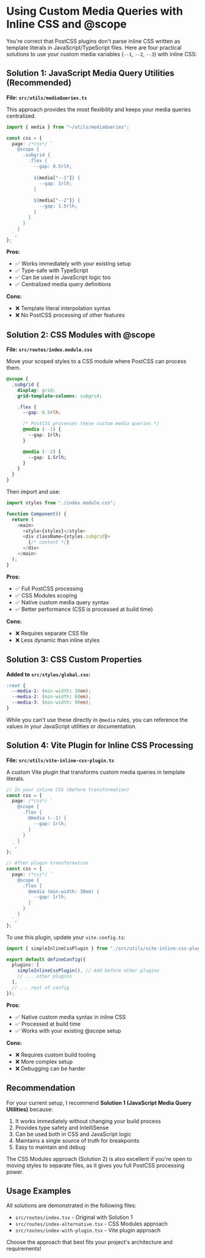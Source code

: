 # Using Custom Media Queries with Inline CSS and @scope

You're correct that PostCSS plugins don't parse inline CSS written as template literals in JavaScript/TypeScript files. Here are four practical solutions to use your custom media variables (`--1`, `--2`, `--3`) with inline CSS:

## Solution 1: JavaScript Media Query Utilities (Recommended)

**File: `src/utils/mediaQueries.ts`**

This approach provides the most flexibility and keeps your media queries centralized.

```typescript
import { media } from "~/utils/mediaQueries";

const css = {
  page: /*css*/ `
    @scope {
      .subgrid {
        .flex {
          --gap: 0.5rlh;
          
          ${media["--1"]} {
            --gap: 1rlh;
          }
          
          ${media["--2"]} {
            --gap: 1.5rlh;
          }
        }
      }
    }
  `,
};
```

**Pros:**

- ✅ Works immediately with your existing setup
- ✅ Type-safe with TypeScript
- ✅ Can be used in JavaScript logic too
- ✅ Centralized media query definitions

**Cons:**

- ❌ Template literal interpolation syntax
- ❌ No PostCSS processing of other features

## Solution 2: CSS Modules with @scope

**File: `src/routes/index.module.css`**

Move your scoped styles to a CSS module where PostCSS can process them.

```css
@scope {
  .subgrid {
    display: grid;
    grid-template-columns: subgrid;

    .flex {
      --gap: 0.5rlh;

      /* PostCSS processes these custom media queries */
      @media (--1) {
        --gap: 1rlh;
      }

      @media (--2) {
        --gap: 1.5rlh;
      }
    }
  }
}
```

Then import and use:

```typescript
import styles from "./index.module.css";

function Component() {
  return (
    <main>
      <style>{styles}</style>
      <div className={styles.subgrid}>
        {/* content */}
      </div>
    </main>
  );
}
```

**Pros:**

- ✅ Full PostCSS processing
- ✅ CSS Modules scoping
- ✅ Native custom media query syntax
- ✅ Better performance (CSS is processed at build time)

**Cons:**

- ❌ Requires separate CSS file
- ❌ Less dynamic than inline styles

## Solution 3: CSS Custom Properties

**Added to `src/styles/global.css`:**

```css
:root {
  --media-1: (min-width: 38em);
  --media-2: (min-width: 68em);
  --media-3: (min-width: 90em);
}
```

While you can't use these directly in `@media` rules, you can reference the values in your JavaScript utilities or documentation.

## Solution 4: Vite Plugin for Inline CSS Processing

**File: `src/utils/vite-inline-css-plugin.ts`**

A custom Vite plugin that transforms custom media queries in template literals.

```typescript
// In your inline CSS (before transformation)
const css = {
  page: /*css*/ `
    @scope {
      .flex {
        @media (--1) {
          --gap: 1rlh;
        }
      }
    }
  `,
};

// After plugin transformation
const css = {
  page: /*css*/ `
    @scope {
      .flex {
        @media (min-width: 38em) {
          --gap: 1rlh;
        }
      }
    }
  `,
};
```

To use this plugin, update your `vite.config.ts`:

```typescript
import { simpleInlineCssPlugin } from "./src/utils/vite-inline-css-plugin";

export default defineConfig({
  plugins: [
    simpleInlineCssPlugin(), // Add before other plugins
    // ... other plugins
  ],
  // ... rest of config
});
```

**Pros:**

- ✅ Native custom media syntax in inline CSS
- ✅ Processed at build time
- ✅ Works with your existing @scope setup

**Cons:**

- ❌ Requires custom build tooling
- ❌ More complex setup
- ❌ Debugging can be harder

## Recommendation

For your current setup, I recommend **Solution 1 (JavaScript Media Query Utilities)** because:

1. It works immediately without changing your build process
2. Provides type safety and IntelliSense
3. Can be used both in CSS and JavaScript logic
4. Maintains a single source of truth for breakpoints
5. Easy to maintain and debug

The CSS Modules approach (Solution 2) is also excellent if you're open to moving styles to separate files, as it gives you full PostCSS processing power.

## Usage Examples

All solutions are demonstrated in the following files:

- `src/routes/index.tsx` - Original with Solution 1
- `src/routes/index-alternative.tsx` - CSS Modules approach
- `src/routes/index-with-plugin.tsx` - Vite plugin approach

Choose the approach that best fits your project's architecture and requirements!
